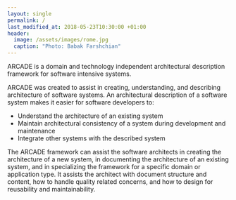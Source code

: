 ```yaml
---
layout: single
permalink: /
last_modified_at: 2018-05-23T10:30:00 +01:00
header:
  image: /assets/images/rome.jpg
  caption: "Photo: Babak Farshchian"
---
```


ARCADE is a domain and technology independent architectural description framework for software intensive systems.

ARCADE was created to assist in creating, understanding, and describing architecture of software systems. An architectural description of a software system makes it easier for software developers to:
- Understand the architecture of an existing system
- Maintain architectural consistency of a system during development and
maintenance
- Integrate other systems with the described system

The ARCADE framework can assist the software architects in creating the architecture of a new system, in documenting the architecture of an existing system, and in specializing the framework for a specific domain or application type. It assists the architect with document structure and content, how to handle quality related concerns, and how to design for reusability and maintainability.
